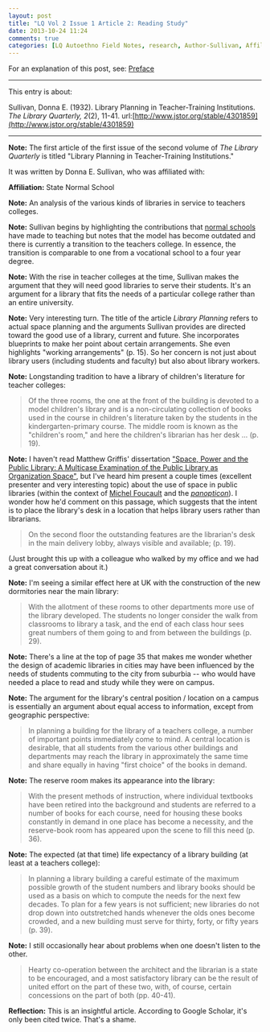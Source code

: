 ```yaml
---
layout: post
title: "LQ Vol 2 Issue 1 Article 2: Reading Study"
date: 2013-10-24 11:24
comments: true
categories: [LQ Autoethno Field Notes, research, Author-Sullivan, Affil-State Normal School]
---
```


For an explanation of this post, see:
[Preface](/blog/2013/08/14/lq-autoethnography-research-journal-preface/)

---

This entry is about:

Sullivan, Donna E. (1932). Library Planning in Teacher-Training
Institutions. *The Library Quarterly, 2*(2), 11-41.
url:[http://www.jstor.org/stable/4301859](http://www.jstor.org/stable/4301859)

---

**Note:** The first article of the first issue of the second
volume of *The Library Quarterly* is titled "Library Planning in
Teacher-Training Institutions."

It was written by Donna E. Sullivan, who was affiliated with:

**Affiliation:** State Normal School

**Note:** An analysis of the various kinds of libraries in service
to teachers colleges.

**Note:** Sullivan begins by highlighting the contributions that
[normal schools](https://en.wikipedia.org/wiki/Normal_school) have
made to teaching but notes that the model has become outdated and
there is currently a transition to the teachers college. In
essence, the transition is comparable to one from a vocational
school to a four year degree.

**Note:** With the rise in teacher colleges at the time, Sullivan
makes the argument that they will need good libraries to serve
their students. It's an argument for a library that fits the needs
of a particular college rather than an entire university.

**Note:** Very interesting turn. The title of the article *Library
Planning* refers to actual space planning and the arguments
Sullivan provides are directed toward the good use of a library,
current and future. She incorporates blueprints to make her point
about certain arrangements. She even highlights "working
arrangements" (p. 15). So her concern is not just about library
users (including students and faculty) but also about library
workers.

**Note:** Longstanding tradition to have a library of children's
literature for teacher colleges:

> Of the three rooms, the one at the front of the building is
> devoted to a model children's library and is a non-circulating
> collection of books used in the course in children's literature
> taken by the students in the kindergarten-primary course. The
> middle room is known as the "children's room," and here the
> children's librarian has her desk ... (p. 19).

**Note:** I haven't read Matthew Griffis' dissertation ["Space,
Power and the Public Library: A Multicase Examination of the
Public Library as Organization
Space"](http://ir.lib.uwo.ca/etd/1103/), but I've heard him
present a couple times (excellent presenter and very interesting
topic) about the use of space in public libraries (within the
context of [Michel
Foucault](http://plato.stanford.edu/entries/foucault/) and the
[*panopticon*](https://en.wikipedia.org/wiki/Panopticon)). I
wonder how he'd comment on this passage, which suggests that the
intent is to place the library's desk in a location that helps
library users rather than librarians.

> On the second floor the outstanding features are the librarian's
> desk in the main delivery lobby, always visible and available;
> (p. 19).

(Just brought this up with a colleague who walked by my office and
we had a great conversation about it.)

**Note:** I'm seeing a similar effect here at UK with the
construction of the new dormitories near the main library:

> With the allotment of these rooms to other departments more use
> of the library developed. The students no longer consider the
> walk from classrooms to library a task, and the end of each
> class hour sees great numbers of them going to and from between
> the buildings (p. 29).

**Note:** There's a line at the top of page 35 that makes me
wonder whether the design of academic libraries in cities may have
been influenced by the needs of students commuting to the city
from suburbia -- who would have needed a place to read and study
while they were on campus.

**Note:** The argument for the library's central position /
location on a campus is essentially an argument about equal access
to information, except from geographic perspective:

> In planning a building for the library of a teachers college, a
> number of important points immediately come to mind. A central
> location is desirable, that all students from the various other
> buildings and departments may reach the library in approximately
> the same time and share equally in having "first choice" of the
> books in demand. 

**Note:** The reserve room makes its appearance into the library:

> With the present methods of instruction, where individual
> textbooks have been retired into the background and students are
> referred to a number of books for each course, need for housing
> these books constantly in demand in one place has become a
> necessity, and the reserve-book room has appeared upon the scene
> to fill this need (p. 36).

**Note:** The expected (at that time) life expectancy of a library
building (at least at a teachers college):

> In planning a library building a careful estimate of the maximum
> possible growth of the student numbers and library books should
> be used as a basis on which to compute the needs for the next
> few decades. To plan for a few years is not sufficient; new
> libraries do not drop down into outstretched hands whenever the
> olds ones become crowded, and a new building must serve for
> thirty, forty, or fifty years (p. 39).

**Note:** I still occasionally hear about problems when one
doesn't listen to the other.

> Hearty co-operation between the architect and the librarian is a
> state to be encouraged, and a most satisfactory library can be
> the result of united effort on the part of these two, with, of
> course, certain concessions on the part of both (pp. 40-41).

**Reflection:** This is an insightful article. According to Google
Scholar, it's only been cited twice. That's a shame.

